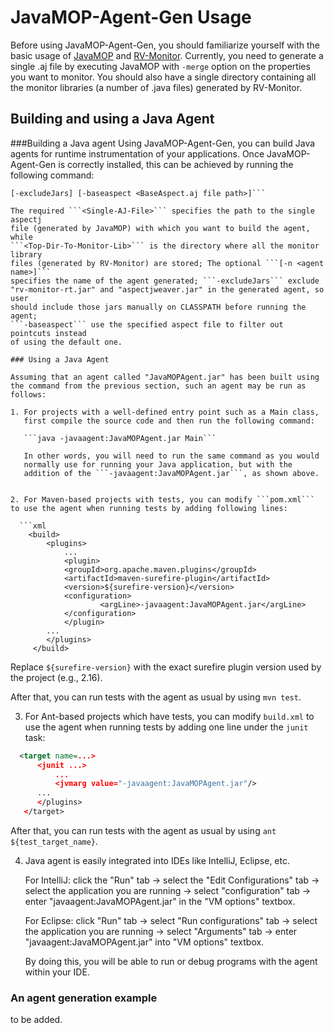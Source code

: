 # JavaMOP-Agent-Gen Usage
Before using JavaMOP-Agent-Gen, you should familiarize yourself with the
basic usage of [JavaMOP](https://github.com/runtimeverification/javamop)
and [RV-Monitor](https://runtimeverification.com/monitor/1.3/docs/).
Currently, you need to generate a single .aj file by executing JavaMOP
with ```-merge``` option on the properties you want to monitor.
You should also have a single directory containing all the monitor libraries
(a number of .java files) generated by RV-Monitor.

## Building and using a Java Agent

###Building a Java agent
Using JavaMOP-Agent-Gen, you can build Java agents for runtime instrumentation
of your applications. Once JavaMOP-Agent-Gen is correctly installed, this can
be achieved by running the following command:

```javamopagent <Single-AJ-File> <Top-Dir-To-Monitor-Lib> [-n <agent name>]
[-excludeJars] [-baseaspect <BaseAspect.aj file path>]```

The required ```<Single-AJ-File>``` specifies the path to the single aspectj 
file (generated by JavaMOP) with which you want to build the agent, while 
```<Top-Dir-To-Monitor-Lib>``` is the directory where all the monitor library
files (generated by RV-Monitor) are stored; The optional ```[-n <agent name>]```
specifies the name of the agent generated; ```-excludeJars``` exclude 
"rv-monitor-rt.jar" and "aspectjweaver.jar" in the generated agent, so user 
should include those jars manually on CLASSPATH before running the agent; 
```-baseaspect``` use the specified aspect file to filter out pointcuts instead
of using the default one.

### Using a Java Agent

Assuming that an agent called "JavaMOPAgent.jar" has been built using
the command from the previous section, such an agent may be run as follows:

1. For projects with a well-defined entry point such as a Main class,
   first compile the source code and then run the following command:

   ```java -javaagent:JavaMOPAgent.jar Main```

   In other words, you will need to run the same command as you would
   normally use for running your Java application, but with the
   addition of the ```-javaagent:JavaMOPAgent.jar```, as shown above.


2. For Maven-based projects with tests, you can modify ```pom.xml```
to use the agent when running tests by adding following lines:

  ```xml
    <build>
    	<plugins>
    		...
        	<plugin>
	  		<groupId>org.apache.maven.plugins</groupId>
	  		<artifactId>maven-surefire-plugin</artifactId>
	  		<version>${surefire-version}</version>
	  		<configuration>
        			<argLine>-javaagent:JavaMOPAgent.jar</argLine>
	  		</configuration>
        	</plugin>
		...
      	</plugins>
     </build>
   ```

   Replace ```${surefire-version}``` with the exact surefire plugin
   version used by the project (e.g., 2.16).

   After that, you can run tests with the agent as usual by using
   ```mvn test```.

3. For Ant-based projects which have tests, you can modify
   ```build.xml``` to use the agent when running tests by adding one
   line under the ```junit``` task:

  ```xml
    <target name=...>
    	<junit ...>
    		...
        	<jvmarg value="-javaagent:JavaMOPAgent.jar"/>
		...
      	</plugins>
     </target>
   ```

   After that, you can run tests with the agent as usual by using
   ```ant ${test_target_name}```.

4. Java agent is easily integrated into IDEs like IntelliJ, Eclipse,
etc.
   
   For IntelliJ:
   click the "Run" tab 
             -> select the "Edit Configurations" tab 
             -> select the application you are running 
             -> select "configuration" tab 
             -> enter "javaagent:JavaMOPAgent.jar" in the "VM options" textbox. 
   
   For Eclipse:
   click "Run" tab 
         -> select "Run configurations" tab 
         -> select the application you are running 
         -> select "Arguments" tab 
         -> enter "javaagent:JavaMOPAgent.jar" into "VM options" textbox.
   
   By doing this, you will be able to run or debug programs with the
   agent within your IDE.
   

### An agent generation example
to be added.
